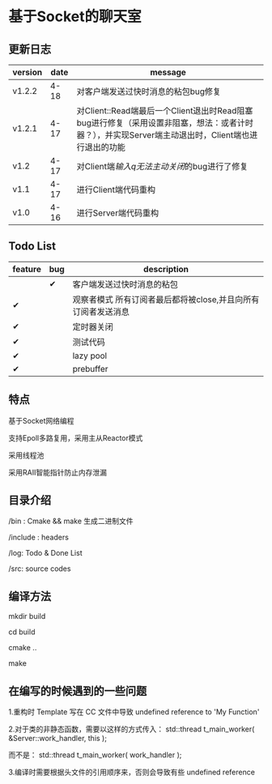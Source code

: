 # 基于Socket的聊天室
## 更新日志
| version   | date      | message   |
| ----      |    ----   | ----      |
|v1.2.2       |   4-18    |对客户端发送过快时消息的粘包bug修复|
|v1.2.1       |   4-17    |对Client::Read端最后一个Client退出时Read阻塞bug进行修复（采用设置非阻塞，想法：或者计时器？），并实现Server端主动退出时，Client端也进行退出的功能|
|v1.2       |   4-17    |对Client端*输入q无法主动关闭*的bug进行了修复|
|v1.1       |   4-17    |进行Client端代码重构|
|v1.0       |   4-16    |进行Server端代码重构|
## Todo List

|feature|bug| description|
|----|----|----|
| |&#x2714; |客户端发送过快时消息的粘包|
| &#x2714; ||观察者模式 所有订阅者最后都将被close,并且向所有订阅者发送消息|
| &#x2714; ||定时器关闭|
| &#x2714; ||测试代码|
| &#x2714; ||lazy pool|
| &#x2714; ||prebuffer|

## 特点
基于Socket网络编程

支持Epoll多路复用，采用主从Reactor模式

采用线程池

采用RAII智能指针防止内存泄漏
## 目录介绍
/bin :      Cmake && make 生成二进制文件

/include :  headers

/log:       Todo & Done List

/src:       source codes
## 编译方法
mkdir build

cd build

cmake ..

make

## 在编写的时候遇到的一些问题
1.重构时 Template 写在 CC 文件中导致 undefined reference to 'My Function'

2.对于类的非静态函数，需要以这样的方式传入：
std::thread t_main_worker(
        &Server::work_handler, this
);

而不是：
std::thread t_main_worker(
        work_handler
);

3.编译时需要根据头文件的引用顺序来，否则会导致有些 undefined reference